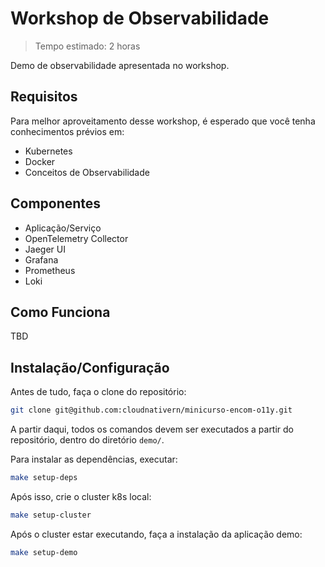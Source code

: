 # Workshop de Observabilidade
> Tempo estimado: 2 horas

Demo de observabilidade apresentada no workshop.

## Requisitos
Para melhor aproveitamento desse workshop, é esperado que você tenha conhecimentos prévios em:
* Kubernetes
* Docker
* Conceitos de Observabilidade

## Componentes
* Aplicação/Serviço
* OpenTelemetry Collector
* Jaeger UI
* Grafana
* Prometheus
* Loki


## Como Funciona
TBD

## Instalação/Configuração

Antes de tudo, faça o clone do repositório:
```bash
git clone git@github.com:cloudnativern/minicurso-encom-o11y.git
```
A partir daqui, todos os comandos devem ser executados a partir do repositório, dentro do diretório `demo/`.   


Para instalar as dependências, executar:
```bash
make setup-deps
```

Após isso, crie o cluster k8s local: 
```bash
make setup-cluster
```

Após o cluster estar executando, faça a instalação da aplicação demo:
```bash
make setup-demo
```











